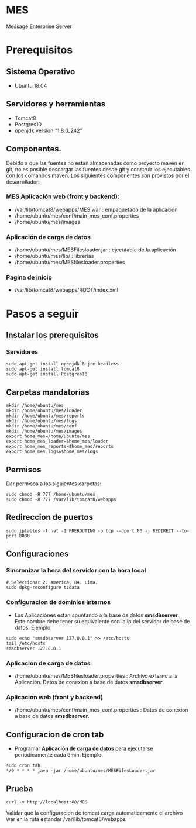 # MES
Message Enterprise Server

# Prerequisitos

## Sistema Operativo
* Ubuntu 18.04

## Servidores y herramientas
* Tomcat8
* Postgres10
* openjdk version "1.8.0_242"

## Componentes. 
Debido a que las fuentes no estan almacenadas como proyecto maven en git, no es posible descargar las fuentes desde git y construir los ejecutables con los comandos maven. Los siguientes componentes son provistos por el desarrollador:
### MES Aplicación web (front y backend): 
* /var/lib/tomcat8/webapps/MES.war : empaquetado de la aplicación
* /home/ubuntu/mes/conf/main_mes_conf.properties
* /home/ubuntu/mes/images
### Aplicación de carga de datos
* /home/ubuntu/mes/MESFilesloader.jar : ejecutable de la aplicación
* /home/ubuntu/mes/lib/<librerias de __MESFilesloader__> : librerias
* /home/ubuntu/mes/MESfilesloader.properties 
### Pagina de inicio
* /var/lib/tomcat8/webapps/ROOT/index.xml 

# Pasos a seguir
## Instalar los prerequisitos


### Servidores
```
sudo apt-get install openjdk-8-jre-headless
sudo apt-get install tomcat8
sudo apt-get install Postgres10
```


## Carpetas mandatorias
```
mkdir /home/ubuntu/mes
mkdir /home/ubuntu/mes/loader
mkdir /home/ubuntu/mes/reports
mkdir /home/ubuntu/mes/logs
mkdir /home/ubuntu/mes/conf
mkdir /home/ubuntu/mes/images
export home_mes=/home/ubuntu/mes
export home_mes_loader=$home_mes/loader
export home_mes_reports=$home_mes/reports
export home_mes_logs=$home_mes/logs
```

## Permisos
Dar permisos a las siguientes carpetas:
```
sudo chmod -R 777 /home/ubuntu/mes
sudo chmod -R 777 /var/lib/tomcat8/webapps
```

## Redireccion de puertos
```
sudo iptables -t nat -I PREROUTING -p tcp --dport 80 -j REDIRECT --to-port 8080
```
## Configuraciones
### Sincronizar la hora del servidor con la hora local
```
# Seleccionar 2. America, 84. Lima.
sudo dpkg-reconfigure tzdata

```
### Configuracion de dominios internos
* Las Aplicaciónes estan apuntando a la base de datos __smsdbserver__. Este nombre debe tener su equivalente con la ip del servidor de base de datos. Ejemplo: 

```
sudo echo "smsdbserver 127.0.0.1" >> /etc/hosts
tail /etc/hosts
smsdbserver 127.0.0.1
```
### **Aplicación de carga de datos**
* /home/ubuntu/mes/MESfilesloader.properties : Archivo externo a la Aplicación. Datos de conexion a base de datos __smsdbserver__.

### Aplicación web (front y backend)
* /home/ubuntu/mes/conf/main_mes_conf.properties : Datos de conexion a base de datos __smsdbserver__.

## Configuracion de cron tab
* Programar **Aplicación de carga de datos** para ejecutarse periodicamente cada 9min. Ejemplo:
```
sudo cron tab
*/9 * * * * java -jar /home/ubuntu/mes/MESFilesLoader.jar
```



## Prueba
```
curl -v http://localhost:80/MES
```
Validar que la configuracion de tomcat carga automaticamente el archivo war en la ruta estandar /var/lib/tomcat8/webapps
